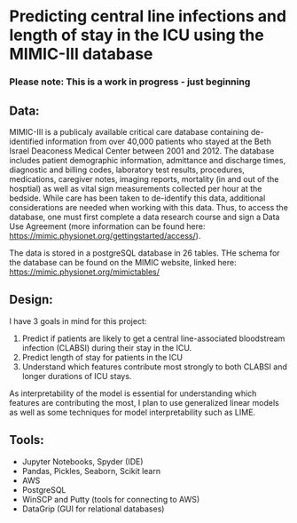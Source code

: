 # Predicting central line infections and length of stay in the ICU using the MIMIC-III database

### Please note: This is a work in progress - just beginning

## Data:
MIMIC-III is a publicaly available critical care database containing de-identified information from over 40,000 patients who stayed at the Beth Israel Deaconess Medical Center between 2001 and 2012. The database includes patient demographic information, admittance and discharge times, diagnostic and billing codes, laboratory test results, procedures, medications, caregiver notes, imaging reports, mortality (in and out of the hosptial) as well as vital sign measurements collected per hour at the bedside. While care has been taken to de-identify this data, additional considerations are needed when working with this data. Thus, to access the database, one must first complete a data research course and sign a Data Use Agreement (more information can be found here: https://mimic.physionet.org/gettingstarted/access/).  

The data is stored in a postgreSQL database in 26 tables. THe schema for the database can be found on the MIMIC website, linked here: 
https://mimic.physionet.org/mimictables/

## Design: 
I have 3 goals in mind for this project: 
  1. Predict if patients are likely to get a central line-associated bloodstream infection (CLABSI) during their stay in the ICU. 
  2. Predict length of stay for patients in the ICU
  3. Understand which features contribute most strongly to both CLABSI and longer durations of ICU stays.
  
As interpretability of the model is essential for understanding which features are contributing the most, I plan to use generalized linear models as well as some techniques for model interpretability such as LIME. 

## Tools: 
*	Jupyter Notebooks, Spyder (IDE)
*	Pandas, Pickles, Seaborn, Scikit learn 
*	AWS
* PostgreSQL 
*	WinSCP and Putty (tools for connecting to AWS)
* DataGrip (GUI for relational databases)
